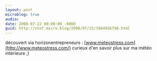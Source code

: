 ```yaml
---
layout: post
microblog: true
audio: 
date: 2008-07-22 00:00:00 -0000
guid: http://xtof.micro.blog/2008/07/22/t864926798.html
---
```

découvert via horizonentrepreneurs : [www.meteostress.com](http://www.meteostress.com/) curieux d'en savoir plus sur ma météo intérieure ;)
